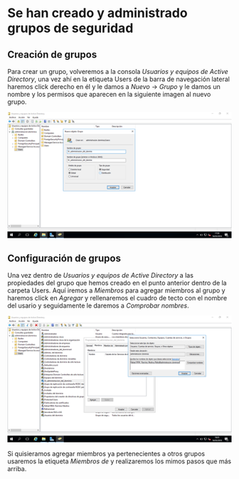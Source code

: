 # Se han creado y administrado grupos de seguridad

## Creación de grupos

Para crear un grupo, volveremos a la consola *Usuarios y equipos de Active Directory*, una vez ahí en la etiqueta Users de la barra de navegación lateral haremos click derecho en él y le damos a *Nuevo* -> *Grupo* y le damos un nombre y los permisos que aparecen en la siguiente imagen al nuevo grupo.

![alt text](https://github.com/raframmed/administracion_de_dominios/blob/master/assets/images/d/crear_grupo.png "Crear grupo")

## Configuración de grupos
Una vez dentro de *Usuarios y equipos de Active Directory* a las propiedades del grupo que hemos creado en el punto anterior dentro de la carpeta Users. Aquí iremos a *Miembros* para agregar miembros al grupo y haremos click en *Agregar* y rellenaremos el cuadro de tecto con el nombre del usario y seguidamente le daremos a *Comprobar nombres*.

![alt text](https://github.com/raframmed/administracion_de_dominios/blob/master/assets/images/d/agregar_miembros.png "agregar miembros")

Si quisieramos agregar miembros ya pertenecientes a otros grupos usaremos la etiqueta *Miembros de* y realizaremos los mimos pasos que más arriba.
